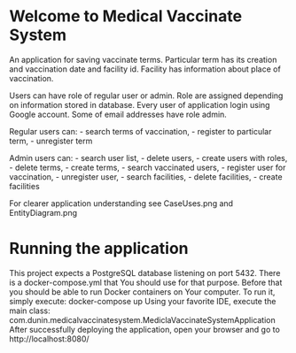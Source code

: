 # Welcome to Medical Vaccinate System
An application for saving vaccinate terms.
Particular term has its creation and vaccination date and facility id.
Facility has information about place of vaccination.

Users can have role of regular user or admin. Role are assigned depending on information stored in database.
Every user of application login using Google account. Some of email addresses have role admin. 

Regular users can:
    - search terms of vaccination,
    - register to particular term,
    - unregister term

Admin users can:
    - search user list,
    - delete users,
    - create users with roles,
    - delete terms,
    - create terms,
    - search vaccinated users,
    - register user for vaccination,
    - unregister user,
    - search facilities,
    - delete facilities,
    - create facilities

For clearer application understanding see CaseUses.png and EntityDiagram.png

# Running the application

This project expects a PostgreSQL database listening on port 5432.
There is a docker-compose.yml that You should use for that purpose. Before that you should be able to run Docker
containers on Your computer.
To run it, simply execute: docker-compose up
Using your favorite IDE, execute the main class: com.dunin.medicalvaccinatesystem.MediclaVaccinateSystemApplication
After successfully deploying the application, open your browser and go to http://localhost:8080/
